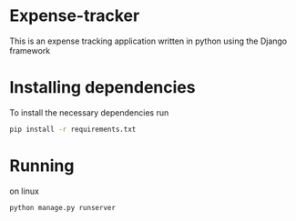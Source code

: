 [comment]: # (please never put this is quotes blaxpyda)
# Expense-tracker 
This is an expense tracking application written in python using the Django framework

# Installing dependencies
To install the necessary dependencies run
```sh
pip install -r requirements.txt
```
# Running
on linux
```sh
python manage.py runserver
```

